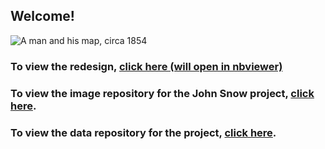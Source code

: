 ## Welcome!

![A man and his map, circa 1854](https://www.thevintagenews.com/wp-content/uploads/2016/09/John-Snow.jpg)

### To view the redesign, [click here (will open in nbviewer)](https://nbviewer.jupyter.org/github/valhella/johnsnow/blob/master/ValMasters_Snow_Redesign.ipynb)
### To view the image repository for the John Snow project, [click here](https://github.com/valhella/johnsnow/tree/master/images). 
### To view the data repository for the project, [click here](https://github.com/valhella/johnsnow/tree/master/data). 



